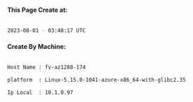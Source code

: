 
   
#### This Page Create at:

```bash

2023-08-01 - 03:48:17 UTC

```

#### Create By Machine:

```bash

Host Name : fv-az1288-174

platform  : Linux-5.15.0-1041-azure-x86_64-with-glibc2.35

Ip Local  : 10.1.0.97

```


